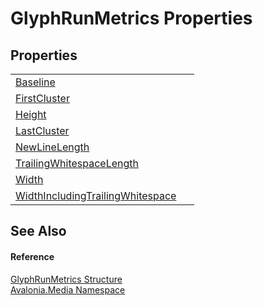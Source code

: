 # GlyphRunMetrics Properties




## Properties
<table>
<tr>
<td><a href="P_Avalonia_Media_GlyphRunMetrics_Baseline">Baseline</a></td>
<td> </td>
</tr>
<tr>
<td><a href="P_Avalonia_Media_GlyphRunMetrics_FirstCluster">FirstCluster</a></td>
<td> </td>
</tr>
<tr>
<td><a href="P_Avalonia_Media_GlyphRunMetrics_Height">Height</a></td>
<td> </td>
</tr>
<tr>
<td><a href="P_Avalonia_Media_GlyphRunMetrics_LastCluster">LastCluster</a></td>
<td> </td>
</tr>
<tr>
<td><a href="P_Avalonia_Media_GlyphRunMetrics_NewLineLength">NewLineLength</a></td>
<td> </td>
</tr>
<tr>
<td><a href="P_Avalonia_Media_GlyphRunMetrics_TrailingWhitespaceLength">TrailingWhitespaceLength</a></td>
<td> </td>
</tr>
<tr>
<td><a href="P_Avalonia_Media_GlyphRunMetrics_Width">Width</a></td>
<td> </td>
</tr>
<tr>
<td><a href="P_Avalonia_Media_GlyphRunMetrics_WidthIncludingTrailingWhitespace">WidthIncludingTrailingWhitespace</a></td>
<td> </td>
</tr>
</table>

## See Also


#### Reference
<a href="T_Avalonia_Media_GlyphRunMetrics">GlyphRunMetrics Structure</a>  
<a href="N_Avalonia_Media">Avalonia.Media Namespace</a>  

